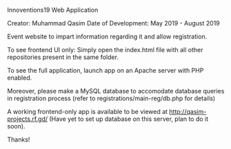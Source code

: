 Innoventions19 Web Application

Creator: Muhammad Qasim
Date of Development: May 2019 - August 2019

Event website to impart information regarding it and allow registration.

To see frontend UI only: Simply open the index.html file with all other repositories present in the same folder.

To see the full application, launch app on an Apache server with PHP enabled.

Moreover, please make a MySQL database to accomodate database queries in registration process 
(refer to registrations/main-reg/db.php for details)

A working frontend-only app is available to be viewed at http://qasim-projects.rf.gd/ (Have yet to set up database on this server, plan to do it soon).

Thanks!


